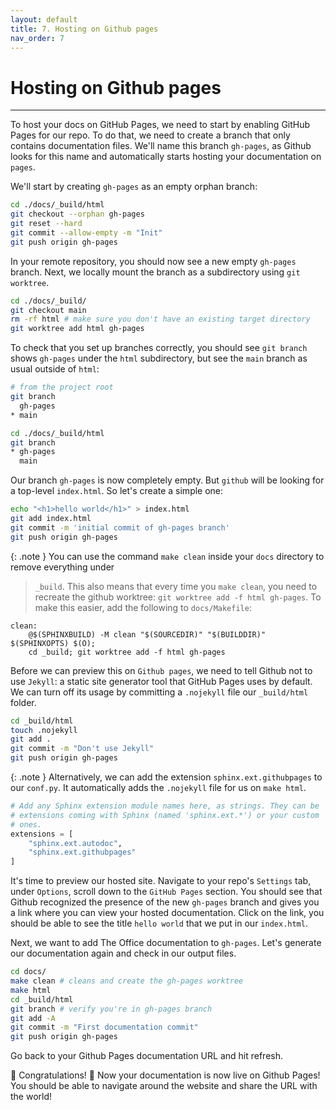 ```yaml
---
layout: default
title: 7. Hosting on Github pages
nav_order: 7
---
```


# Hosting on Github pages

---

To host your docs on GitHub Pages, we need to start by enabling GitHub Pages for our repo. To do
that, we need to create a branch that only contains documentation files. We'll name this branch
`gh-pages`, as Github looks for this name and automatically starts hosting your documentation on
`pages`.

We'll start by creating `gh-pages` as an empty orphan branch:

```sh
cd ./docs/_build/html
git checkout --orphan gh-pages
git reset --hard
git commit --allow-empty -m "Init"
git push origin gh-pages
```

In your remote repository, you should now see a new empty `gh-pages` branch. Next, we locally mount
the branch as a subdirectory using `git worktree`.

```sh
cd ./docs/_build/
git checkout main
rm -rf html # make sure you don't have an existing target directory
git worktree add html gh-pages
```

To check that you set up branches correctly, you should see `git branch` shows `gh-pages` under the
`html` subdirectory, but see the `main` branch as usual outside of `html`:

```sh
# from the project root
git branch
  gh-pages
* main

cd ./docs/_build/html
git branch
* gh-pages
  main
```

Our branch `gh-pages` is now completely empty. But `github` will be looking for a top-level
`index.html`. So let's create a simple one:

```sh
echo "<h1>hello world</h1>" > index.html
git add index.html
git commit -m 'initial commit of gh-pages branch'
git push origin gh-pages
```

{: .note }
You can use the command `make clean` inside your `docs` directory to remove everything under

> `_build`. This also means that every time you `make clean`, you need to recreate the github
> worktree: `git worktree add -f html gh-pages`. To make this easier, add the following to
> `docs/Makefile`:

```
clean:
	@$(SPHINXBUILD) -M clean "$(SOURCEDIR)" "$(BUILDDIR)" $(SPHINXOPTS) $(O);
	cd _build; git worktree add -f html gh-pages
```

Before we can preview this on `Github pages`, we need to tell Github not to use `Jekyll`: a static
site generator tool that GitHub Pages uses by default. We can turn off its usage by committing a
`.nojekyll` file our `_build/html` folder.

```sh
cd _build/html
touch .nojekyll
git add .
git commit -m "Don't use Jekyll"
git push origin gh-pages
```

{: .note }
Alternatively, we can add the extension `sphinx.ext.githubpages` to our `conf.py`. It automatically adds the `.nojekyll` file for us on `make html`.

```py
# Add any Sphinx extension module names here, as strings. They can be
# extensions coming with Sphinx (named 'sphinx.ext.*') or your custom
# ones.
extensions = [
    "sphinx.ext.autodoc",
    "sphinx.ext.githubpages"
]
```

It's time to preview our hosted site. Navigate to your repo's `Settings` tab, under `Options`,
scroll down to the `GitHub Pages` section. You should see that Github recognized the presence of
the new `gh-pages` branch and gives you a link where you can view your hosted documentation. Click
on the link, you should be able to see the title `hello world` that we put in our `index.html`.

Next, we want to add The Office documentation to `gh-pages`. Let's generate our documentation again
and check in our output files.

```sh
cd docs/
make clean # cleans and create the gh-pages worktree
make html
cd _build/html
git branch # verify you're in gh-pages branch
git add -A
git commit -m "First documentation commit"
git push origin gh-pages
```

Go back to your Github Pages documentation URL and hit refresh.

🎉 Congratulations! 🎉 Now your documentation is now live on Github Pages! You should be able to
navigate around the website and share the URL with the world!
